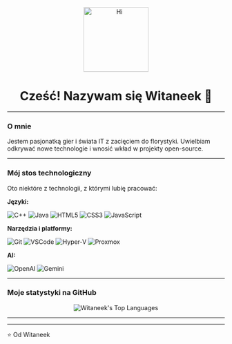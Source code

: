 <div align="center">
  <img src="https://media0.giphy.com/media/v1.Y2lkPTc5MGI3NjExaGh2dzMwYTdvcXNzYnFhMjN5NHc2cnExNmhiZjhncTI2N2JoaGkwcyZlcD12MV9pbnRlcm5hbF9naWZfYnlfaWQmY3Q9Zw/Xev2JdopBxGj1LuGvt/giphy.gif" width="150px" alt="Hi">
  <h1>Cześć! Nazywam się Witaneek 👋</h1>
</div>

---

### O mnie

Jestem pasjonatką gier i świata IT z zacięciem do florystyki. Uwielbiam odkrywać nowe technologie i wnosić wkład w projekty open-source.

---

### Mój stos technologiczny

Oto niektóre z technologii, z którymi lubię pracować:

**Języki:**
<p>
  <img src="https://img.shields.io/badge/C%2B%2B-00599C?style=for-the-badge&logo=c%2B%2B&logoColor=white" alt="C++" />
  <img src="https://img.shields.io/badge/Java-ED8B00?style=for-the-badge&logo=java&logoColor=white" alt="Java" />
  <img src="https://img.shields.io/badge/HTML5-E34F26?style=for-the-badge&logo=html5&logoColor=white" alt="HTML5" />
  <img src="https://img.shields.io/badge/CSS3-1572B6?style=for-the-badge&logo=css3&logoColor=white" alt="CSS3" />
  <img src="https://img.shields.io/badge/JavaScript-F7DF1E?style=for-the-badge&logo=javascript&logoColor=black" alt="JavaScript" />
</p>

**Narzędzia i platformy:**
<p>
  <img src="https://img.shields.io/badge/Git-F05032?style=for-the-badge&logo=git&logoColor=white" alt="Git" />
  <img src="https://img.shields.io/badge/VSCode-007ACC?style=for-the-badge&logo=visual-studio-code&logoColor=white" alt="VSCode" />
  <img src="https://img.shields.io/badge/Hyper--V-0078D4?style=for-the-badge&logo=hyper-v&logoColor=white" alt="Hyper-V" />
  <img src="https://img.shields.io/badge/Proxmox-E57000?style=for-the-badge&logo=proxmox&logoColor=white" alt="Proxmox" />
</p>

**AI:**
<p>
  <img src="https://img.shields.io/badge/OpenAI-412991?style=for-the-badge&logo=openai&logoColor=white" alt="OpenAI" />
  <img src="https://img.shields.io/badge/google%20gemini-8E75B2?style=for-the-badge&logo=google%20gemini&logoColor=white" alt="Gemini" />
</p>

---

### Moje statystyki na GitHub

<div align="center">
  <img src="https://github-readme-stats.vercel.app/api/top-langs/?username=Witaneek&layout=compact&theme=radical&hide_border=true" alt="Witaneek's Top Languages" />
</div>

---

<!-- ### Znajdziesz mnie tutaj!

<p align="center">
  <a href="[Twój profil na LinkedIn]" target="_blank">
    <img src="https://img.shields.io/badge/LinkedIn-0077B5?style=for-the-badge&logo=linkedin&logoColor=white" alt="LinkedIn" />
  </a>
</p> -->

---

⭐️ Od Witaneek